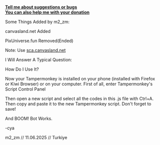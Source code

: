 **[Tell me about suggestions or bugs](https://discord.gg/VyfVmD2nhZ)**<br/>
**[You can also help me with your donation](https://boosty.to/touchedbydarkness)**

Some Things Added by m2_zm:

canvasland.net Added

PixUniverse.fun Removed(Ended)

Note: Use [sca.canvasland.net](https://sca.canvasland.net)

I Will Answer A Typical Question:

How Do I Use It?

Now your Tampermonkey is installed on your phone (installed with Firefox or Kiwi Browser) or on your computer. First of all, enter Tampermonkey's Script Control Panel

Then open a new script and select all the codes in this .js file with Ctrl+A. Then copy and paste it to the new Tampermonkey script. Don't forget to save!

And BOOM! Bot Works.

-cya

m2_zm // 11.06.2025 // Turkiye
